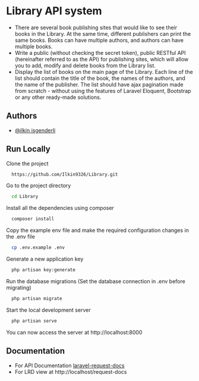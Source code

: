 
# Library API system
- There are several book publishing sites that would like to see their books in the Library. At the same time, different publishers can print the same books. Books can have multiple authors, and authors can have multiple books.
-  Write a public (without checking the secret token), public RESTful API (hereinafter referred to as the API) for publishing sites, which will allow you to add, modify and delete books from the Library list.
-  Display the list of books on the main page of the Library. Each line of the list should contain the title of the book, the names of the authors, and the name of the publisher. The list should have ajax pagination made from scratch - without using the features of Laravel Eloquent, Bootstrap or any other ready-made solutions.




## Authors

- [@ilkin isgenderli](https://www.linkedin.com/in/ilkin-isgenderli-aa720313b/)


## Run Locally

Clone the project

```bash
  https://github.com/Ilkin9326/Library.git
```

Go to the project directory

```bash
  cd Library
```

Install all the dependencies using composer

```bash
  composer install
```

Copy the example env file and make the required configuration changes in the .env file
```bash
  cp .env.example .env
```

Generate a new application key
```bash
  php artisan key:generate
```

Run the database migrations (Set the database connection in .env before migrating)
```bash
  php artisan migrate
```

Start the local development server

```bash
  php artisan serve
```
You can now access the server at http://localhost:8000

## Documentation

- For API Documentation [laravel-request-docs](https://github.com/rakutentech/laravel-request-docs)
- For LRD view at http://localhost/request-docs

